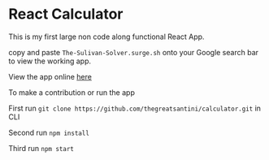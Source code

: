 # React Calculator

This is my first large non code along functional React App.

copy and paste `The-Sulivan-Solver.surge.sh`  onto your Google search bar to view the working app.

View the app online [here](The-Sulivan-Solver.surge.sh)

To make a contribution or run the app

First run `git clone https://github.com/thegreatsantini/calculator.git` in CLI

Second run `npm install`

Third run `npm start` 


